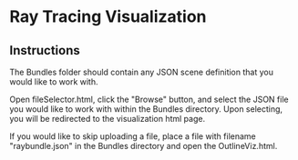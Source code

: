 # Ray Tracing Visualization

## Instructions ##

The Bundles folder should contain any JSON scene definition that you would like to work with. 

Open fileSelector.html, click the "Browse" button, and select the JSON file you would like to work with within the Bundles directory.
Upon selecting, you will be redirected to the visualization html page.

If you would like to skip uploading a file, place a file with filename "raybundle.json" in the Bundles directory and open the OutlineViz.html.
